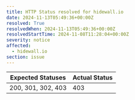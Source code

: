 ```yaml
---
title: HTTP Status resolved for hidewall.io
date: 2024-11-13T05:49:36+00:00Z
resolved: True
resolvedWhen: 2024-11-13T05:49:36+00:00Z
resolvedStartTime: 2024-11-08T11:28:04+00:00Z
severity: notice
affected:
  - hidewall.io
section: issue
---
```


| Expected Statuses | Actual Status  |
|-------------------|----------------|
| 200, 301, 302, 403 | 403 |
